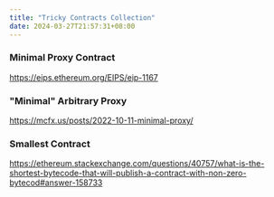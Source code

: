 ```yaml
---
title: "Tricky Contracts Collection"
date: 2024-03-27T21:57:31+08:00
---
```


### Minimal Proxy Contract

https://eips.ethereum.org/EIPS/eip-1167



### "Minimal" Arbitrary Proxy

https://mcfx.us/posts/2022-10-11-minimal-proxy/



### Smallest Contract

https://ethereum.stackexchange.com/questions/40757/what-is-the-shortest-bytecode-that-will-publish-a-contract-with-non-zero-bytecod#answer-158733




